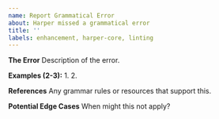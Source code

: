 ```yaml
---
name: Report Grammatical Error
about: Harper missed a grammatical error
title: ''
labels: enhancement, harper-core, linting
---
```

**The Error**
Description of the error.

**Examples (2-3):**
1. 
2. 

**References**
Any grammar rules or resources that support this.

**Potential Edge Cases**
When might this not apply?